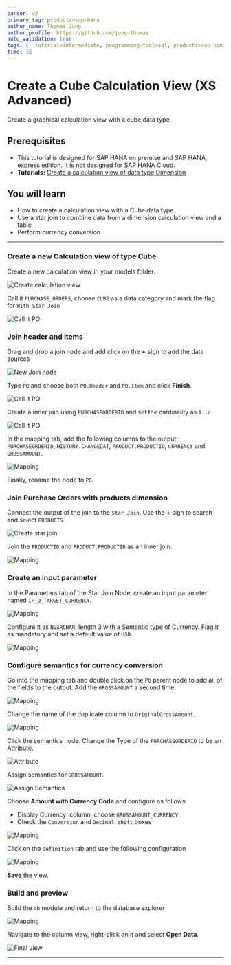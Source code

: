 ```yaml
---
parser: v2
primary_tag: products>sap-hana
author_name: Thomas Jung
author_profile: https://github.com/jung-thomas
auto_validation: true
tags: [  tutorial>intermediate, programming-tool>sql, products>sap-hana, products>sap-hana\,-express-edition   ]
time: 15
---
```

# Create a Cube Calculation View (XS Advanced)
<!-- description --> Create a graphical calculation view with a cube data type.

## Prerequisites  
- This tutorial is designed for SAP HANA on premise and SAP HANA, express edition. It is not designed for SAP HANA Cloud.
- **Tutorials:** [Create a calculation view of data type Dimension](https://developers.sap.com/tutorials/xsa-graphical-view.html)


## You will learn  
- How to create a calculation view with a Cube data type
- Use a star join to combine data from a dimension calculation view and a table
- Perform currency conversion

---

### Create a new Calculation view of type Cube


Create a new calculation view in your models folder.

![Create calculation view](1.png)

Call it `PURCHASE_ORDERS`, choose `CUBE` as a data category and mark the flag for `With Star Join`

![Call it PO](2.png)


### Join header and items


Drag and drop a join node and add click on the **+** sign to add the data sources

![New Join node](join.gif)

Type `PO` and choose both `PO.Header` and `PO.Item` and click **Finish**.

![Call it PO](3.png)

Create a inner join using `PURCHASEORDERID` and set the cardinality as `1..n`

![Call it PO](4.png)

In the mapping tab, add the following columns to the output: `PURCHASEORDERID`, `HISTORY.CHANGEDAT`, `PRODUCT.PRODUCTID`, `CURRENCY` and `GROSSAMOUNT`.

![Mapping](5.png)

Finally, rename the node to `PO`.


### Join Purchase Orders with products dimension


Connect the output of the join to the `Star Join`. Use the **+** sign to search and select `PRODUCTS`.

![Create star join](star2.gif)

Join the `PRODUCTID` and `PRODUCT.PRODUCTID` as an inner join.

![Mapping](6.png)


### Create an input parameter


In the Parameters tab of the Star Join Node, create an input parameter named `IP_O_TARGET_CURRENCY`.

![Mapping](7.png)

Configure it as `NVARCHAR`, length 3 with a Semantic type of Currency.
Flag it as mandatory and set a default value of `USD`.

![Mapping](8.png)



### Configure semantics for currency conversion


Go into the mapping tab and double click on the `PO` parent node to add all of the fields to the output. Add the `GROSSAMOUNT` a second time.

![Mapping](9.png)

Change the name of the duplicate column to `OriginalGrossAmount`.

![Mapping](10.png)

Click the semantics node.  Change the Type of the `PURCHASEORDERID` to be an Attribute.

![Attribute](10-1.png)

Assign semantics for `GROSSAMOUNT`.

![Assign Semantics](11.png)

Choose **Amount with Currency Code** and configure as follows:

- Display Currency: column, choose `GROSSAMOUNT_CURRENCY`
- Check the `Conversion` and `Decimal shift` boxes

![Mapping](12.png)

Click on the `definition` tab and use the following configuration

![Mapping](13.png)

**Save** the view.



### Build and preview


Build the `db` module and return to the database explorer

![Mapping](15.png)

Navigate to the column view, right-click on it and select **Open Data**.

![Final view](16.png)




---
